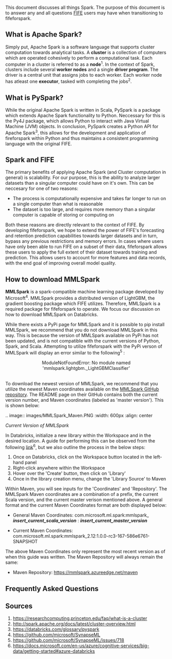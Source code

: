 
This document discusses all things Spark. The purpose of this document is to answer any and all questions [FIFE](https://github.com/IDA-HumanCapital/fife) users may have when transitioning to fifeforspark.


## What is Apache Spark?
Simply put, Apache Spark is a software language that supports cluster computation towards analytical tasks. A **cluster** is a collection of computers which are operated cohesively to perform a computational task. Each computer in a cluster is referred to as a **node**<sup>1</sup>. In the context of Spark, clusters include several **worker nodes** and a single **driver program**. The driver is a central unit that assigns jobs to each worker. Each worker node has atleast one **executor**, tasked with completing the jobs<sup>2</sup>. 


## What is PySpark?
While the original Apache Spark is written in Scala, PySpark is a package which extends Apache Spark functionality to Python. Neccessary for this is the Py4J package, which allows Python to interact with Java Virtual Machine (JVM) objects. In conclusion, PySpark creates a Python API for Apache Spark<sup>3</sup>, this allows for the development and application of fireforspark within Python and thus maintains a consistent programming language with the original FIFE.

## Spark and FIFE
The primary benefits of applying Apache Spark (and Cluster computation in general) is scalability. For our purpose, this is the ability to analyze larger datasets than a singular computer could have on it's own. This can be neccesary for one of two reasons:   
* The process is computationally expensive and takes far longer to run on a single computer than what is reasonable
* The dataset is too large, and requires more memory than a singular computer is capable of storing or computing on 

Both these reasons are directly relevant to the context of FIFE. By developing fifeforspark, we hope to extend the power of FIFE's forecasting and retention prediction capabilities towards larger datasets and in turn, bypass any previous restrictions and memory errors. In cases where users have only been able to run FIFE on a subset of their data, fifeforspark allows these users to apply the full extent of their dataset towards training and prediction. This allows users to account for more features and data records, with the end goal of improving overall model quality.

## How to download MMLSpark
**MMLSpark** is a spark-compatible machine learning package developed by Microsoft<sup>4</sup>.
MMLSpark provides a distributed version of LightGBM, the gradient boosting package which FIFE utilizes. Therefore, MMLSpark is a required package for fifeforspark to operate. We focus our discussion on how to download MMLSpark on Databricks.

While there exists a PyPi page for MMLSpark and it is possible to pip install MMLSpark, we recommend that you do not download MMLSpark in this way. This is because the version of MMLSpark available on PyPi has not been updated, and is not compatible with the current versions of Python, Spark, and Scala. Attempting to utilize fifeforspark with the PyPi verson of MMLSpark will display an error similar to the following<sup>5</sup> :

<center> ModuleNotFoundError: No module named 'mmlspark.lightgbm._LightGBMClassifier' </center>  

<br>

To download the newest version of MMLSpark, we recommend that you utilize the newest Maven coordinates available on the [MMLSpark GitHub repository](https://github.com/microsoft/SynapseML). The README page on their GitHub contains both the current version number, and Maven coordinates (labeled as 'master version'). This is shown below:   

.. image:: images/MMLSpark_Maven.PNG
    :width: 600px
    :align: center

*Current Version of MMLSpark*

 In Databricks, initialize a new library within the Workspace and in the desired location. A guide for performing this can be observed from the following [link](https://docs.microsoft.com/en-us/azure/cognitive-services/big-data/getting-started#azure-databricks)<sup>6</sup>, but we also outline the process in the below steps:

1. Once on Databricks, click on the Workspace button located in the left-hand panel
2. Right-click anywhere within the Workspace
3. Hover over the 'Create' button, then click on 'Library'
4. Once in the library creation menu, change the 'Library Source' to Maven

Within Maven, you will see inputs for the 'Coordinates' and 'Repository'. The MMLSpark Maven coordinates are a combination of a prefix, the current Scala version, and the current master verison mentioned above. A general format and the current Maven Coordinates format are both displayed below:
* General Maven Coordinates: com.microsoft.ml.spark:mmlspark_ _**insert_current_scala_version**_ : _**insert_current_master_version**_

* Current Maven Coordinates: com.microsoft.ml.spark:mmlspark_2.12:1.0.0-rc3-167-586e6761-SNAPSHOT

The above Maven Coordinates only represent the most recent version as of when this guide was written. The Maven Repository will always remain the same:
* Maven Repository: https://mmlspark.azureedge.net/maven 

## Frequently Asked Questions


## Sources
1. https://researchcomputing.princeton.edu/faq/what-is-a-cluster 
2. http://spark.apache.org/docs/latest/cluster-overview.html
3. https://databricks.com/glossary/pyspark
4. https://github.com/microsoft/SynapseML
5. https://github.com/microsoft/SynapseML/issues/718
6. https://docs.microsoft.com/en-us/azure/cognitive-services/big-data/getting-started#azure-databricks